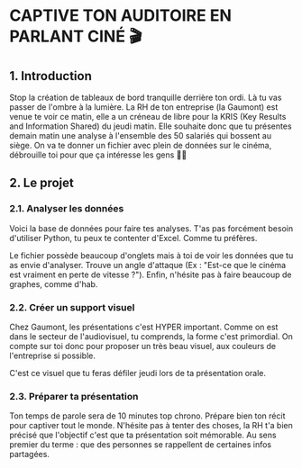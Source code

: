 # CAPTIVE TON AUDITOIRE EN PARLANT CINÉ 🎬

## 1. Introduction

Stop la création de tableaux de bord tranquille derrière ton ordi. Là tu vas passer de l'ombre à la lumière. La RH de ton entreprise (la Gaumont) est venue te voir ce matin, elle a un créneau de libre pour la KRIS (Key Results and Information Shared) du jeudi matin. Elle souhaite donc que tu présentes demain matin une analyse à l'ensemble des 50 salariés qui bossent au siège. On va te donner un fichier avec plein de données sur le cinéma, débrouille toi pour que ça intéresse les gens 🎤🎤

## 2. Le projet

### 2.1. Analyser les données

Voici la base de données pour faire tes analyses. T'as pas forcément besoin d'utiliser Python, tu peux te contenter d'Excel. Comme tu préfères.

Le fichier possède beaucoup d'onglets mais à toi de voir les données que tu as envie d'analyser. Trouve un angle d'attaque (Ex : "Est-ce que le cinéma est vraiment en perte de vitesse ?"). Enfin, n'hésite pas à faire beaucoup de graphes, comme d'hab.

### 2.2. Créer un support visuel

Chez Gaumont, les présentations c'est HYPER important. Comme on est dans le secteur de l'audiovisuel, tu comprends, la forme c'est primordial. On compte sur toi donc pour proposer un très beau visuel, aux couleurs de l'entreprise si possible.

C'est ce visuel que tu feras défiler jeudi lors de ta présentation orale.

### 2.3. Préparer ta présentation

Ton temps de parole sera de 10 minutes top chrono. Prépare bien ton récit pour captiver tout le monde. N'hésite pas à tenter des choses, la RH t'a bien précisé que l'objectif c'est que ta présentation soit mémorable. Au sens premier du terme : que des personnes se rappellent de certaines infos partagées.
